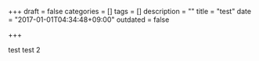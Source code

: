 +++
draft = false
categories = []
tags = []
description = ""
title = "test"
date = "2017-01-01T04:34:48+09:00"
outdated = false

+++

test test 2